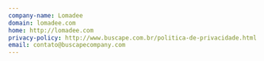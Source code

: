 ```yaml
---
company-name: Lomadee
domain: lomadee.com
home: http://lomadee.com
privacy-policy: http://www.buscape.com.br/politica-de-privacidade.html
email: contato@buscapecompany.com
---
```




